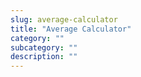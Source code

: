 ```yaml
---
slug: average-calculator
title: "Average Calculator"
category: ""
subcategory: ""
description: ""
---
```



